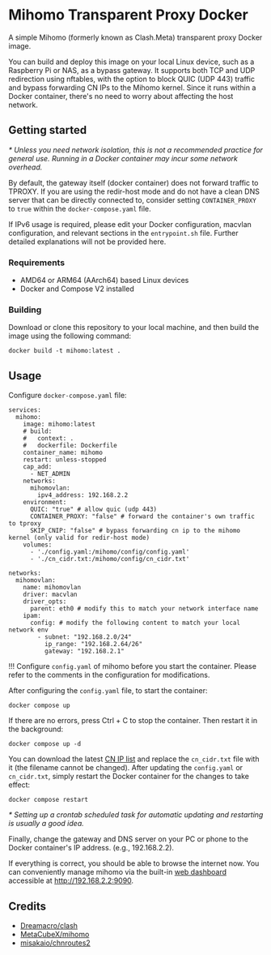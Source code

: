 # Mihomo Transparent Proxy Docker

A simple Mihomo (formerly known as Clash.Meta) transparent proxy Docker image.

You can build and deploy this image on your local Linux device, such as a Raspberry Pi or NAS, as a bypass gateway. It supports both TCP and UDP redirection using nftables, with the option to block QUIC (UDP 443) traffic and bypass forwarding CN IPs to the Mihomo kernel. Since it runs within a Docker container, there's no need to worry about affecting the host network.

## Getting started

*\* Unless you need network isolation, this is not a recommended practice for general use. Running in a Docker container may incur some network overhead.*

By default, the gateway itself (docker container) does not forward traffic to TPROXY. If you are using the redir-host mode and do not have a clean DNS server that can be directly connected to, consider setting `CONTAINER_PROXY` to `true` within the `docker-compose.yaml` file.

If IPv6 usage is required, please edit your Docker configuration, macvlan configuration, and relevant sections in the `entrypoint.sh` file. Further detailed explanations will not be provided here.

### Requirements

- AMD64 or ARM64 (AArch64) based Linux devices
- Docker and Compose V2 installed

### Building

Download or clone this repository to your local machine, and then build the image using the following command:

```
docker build -t mihomo:latest .
```

## Usage

Configure  `docker-compose.yaml` file:

```docker
services:
  mihomo:
    image: mihomo:latest
    # build:
    #   context: .
    #   dockerfile: Dockerfile
    container_name: mihomo
    restart: unless-stopped
    cap_add:
      - NET_ADMIN
    networks:
      mihomovlan:
        ipv4_address: 192.168.2.2
    environment:
      QUIC: "true" # allow quic (udp 443)
      CONTAINER_PROXY: "false" # forward the container's own traffic to tproxy
      SKIP_CNIP: "false" # bypass forwarding cn ip to the mihomo kernel (only valid for redir-host mode)
    volumes:
      - './config.yaml:/mihomo/config/config.yaml'
      - './cn_cidr.txt:/mihomo/config/cn_cidr.txt'

networks:
  mihomovlan:
    name: mihomovlan
    driver: macvlan
    driver_opts:
      parent: eth0 # modify this to match your network interface name
    ipam:
      config: # modify the following content to match your local network env
        - subnet: "192.168.2.0/24"
          ip_range: "192.168.2.64/26"
          gateway: "192.168.2.1"
```

!!! Configure  `config.yaml` of mihomo before you start the container. Please refer to the comments in the configuration for modifications.

After configuring the `config.yaml` file, to start the container:

```
docker compose up
```

If there are no errors, press Ctrl + C to stop the container. Then restart it in the background:

```
docker compose up -d
```

You can download the latest [CN IP list](https://github.com/misakaio/chnroutes2/blob/master/chnroutes.txt) and replace the `cn_cidr.txt` file with it (the filename cannot be changed). After updating the `config.yaml` or `cn_cidr.txt`, simply restart the Docker container for the changes to take effect:

```
docker compose restart
```

*\* Setting up a crontab scheduled task for automatic updating and restarting is usually a good idea.*

Finally, change the gateway and DNS server on your PC or phone to the Docker container's IP address. (e.g., 192.168.2.2).

If everything is correct, you should be able to browse the internet now. You can conveniently manage mihomo via the built-in [web dashboard](https://github.com/MetaCubeX/metacubexd) accessible at http://192.168.2.2:9090.

## Credits

- [Dreamacro/clash](https://github.com/Dreamacro/clash)
- [MetaCubeX/mihomo](https://github.com/MetaCubeX/mihomo)
- [misakaio/chnroutes2](https://github.com/misakaio/chnroutes2)
